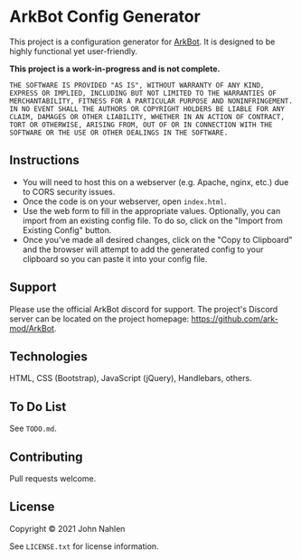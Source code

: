 # ArkBot Config Generator

This project is a configuration generator for [ArkBot](https://github.com/ark-mod/ArkBot).
It is designed to be highly functional yet user-friendly.

**This project is a work-in-progress and is not complete.**

`THE SOFTWARE IS PROVIDED "AS IS", WITHOUT WARRANTY OF ANY KIND, EXPRESS OR IMPLIED, INCLUDING BUT NOT LIMITED TO THE WARRANTIES OF MERCHANTABILITY, FITNESS FOR A PARTICULAR PURPOSE AND NONINFRINGEMENT. IN NO EVENT SHALL THE AUTHORS OR COPYRIGHT HOLDERS BE LIABLE FOR ANY CLAIM, DAMAGES OR OTHER LIABILITY, WHETHER IN AN ACTION OF CONTRACT, TORT OR OTHERWISE, ARISING FROM, OUT OF OR IN CONNECTION WITH THE SOFTWARE OR THE USE OR OTHER DEALINGS IN THE SOFTWARE.`

## Instructions

- You will need to host this on a webserver (e.g. Apache, nginx, etc.) due to CORS security issues.
- Once the code is on your webserver, open `index.html`.
- Use the web form to fill in the appropriate values. Optionally, you can import from an existing config file. To do so, click on the "Import from Existing Config" button.
- Once you've made all desired changes, click on the "Copy to Clipboard" and the browser will attempt to add the generated config to your clipboard so you can paste it into your config file.

## Support

Please use the official ArkBot discord for support. The project's Discord server can be located on the project homepage: https://github.com/ark-mod/ArkBot.

## Technologies

HTML, CSS (Bootstrap), JavaScript (jQuery), Handlebars, others.

## To Do List

See `TODO.md`.

## Contributing

Pull requests welcome.

## License

Copyright &copy; 2021 John Nahlen

See `LICENSE.txt` for license information.
